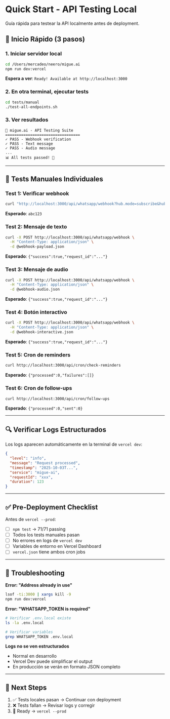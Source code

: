 # Quick Start - API Testing Local

Guía rápida para testear la API localmente antes de deployment.

## 🚀 Inicio Rápido (3 pasos)

### 1. Iniciar servidor local
```bash
cd /Users/mercadeo/neero/migue.ai
npm run dev:vercel
```

**Espera a ver**: `Ready! Available at http://localhost:3000`

### 2. En otra terminal, ejecutar tests
```bash
cd tests/manual
./test-all-endpoints.sh
```

### 3. Ver resultados
```
🧪 migue.ai - API Testing Suite
=================================
✓ PASS - Webhook verification
✓ PASS - Text message
✓ PASS - Audio message
...
📊 All tests passed! 🎉
```

---

## 📝 Tests Manuales Individuales

### Test 1: Verificar webhook
```bash
curl "http://localhost:3000/api/whatsapp/webhook?hub.mode=subscribe&hub.verify_token=TEST&hub.challenge=abc123"
```
**Esperado**: `abc123`

### Test 2: Mensaje de texto
```bash
curl -X POST http://localhost:3000/api/whatsapp/webhook \
  -H "Content-Type: application/json" \
  -d @webhook-payload.json
```
**Esperado**: `{"success":true,"request_id":"..."}`

### Test 3: Mensaje de audio
```bash
curl -X POST http://localhost:3000/api/whatsapp/webhook \
  -H "Content-Type: application/json" \
  -d @webhook-audio.json
```
**Esperado**: `{"success":true,"request_id":"..."}`

### Test 4: Botón interactivo
```bash
curl -X POST http://localhost:3000/api/whatsapp/webhook \
  -H "Content-Type: application/json" \
  -d @webhook-interactive.json
```
**Esperado**: `{"success":true,"request_id":"..."}`

### Test 5: Cron de reminders
```bash
curl http://localhost:3000/api/cron/check-reminders
```
**Esperado**: `{"processed":0,"failures":[]}`

### Test 6: Cron de follow-ups
```bash
curl http://localhost:3000/api/cron/follow-ups
```
**Esperado**: `{"processed":0,"sent":0}`

---

## 🔍 Verificar Logs Estructurados

Los logs aparecen automáticamente en la terminal de `vercel dev`:

```json
{
  "level": "info",
  "message": "Request processed",
  "timestamp": "2025-10-03T...",
  "service": "migue-ai",
  "requestId": "xxx",
  "duration": 123
}
```

---

## ✅ Pre-Deployment Checklist

Antes de `vercel --prod`:

- [ ] `npm test` → 71/71 passing
- [ ] Todos los tests manuales pasan
- [ ] No errores en logs de `vercel dev`
- [ ] Variables de entorno en Vercel Dashboard
- [ ] `vercel.json` tiene ambos cron jobs

---

## 🐛 Troubleshooting

**Error: "Address already in use"**
```bash
lsof -ti:3000 | xargs kill -9
npm run dev:vercel
```

**Error: "WHATSAPP_TOKEN is required"**
```bash
# Verificar .env.local existe
ls -la .env.local

# Verificar variables
grep WHATSAPP_TOKEN .env.local
```

**Logs no se ven estructurados**
- Normal en desarrollo
- Vercel Dev puede simplificar el output
- En producción se verán en formato JSON completo

---

## 🎯 Next Steps

1. ✅ Tests locales pasan → Continuar con deployment
2. ❌ Tests fallan → Revisar logs y corregir
3. 🚀 Ready → `vercel --prod`

